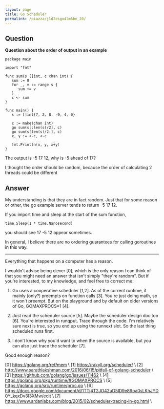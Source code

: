 ```yaml
---
layout: page
title: Go Scheduler
permalink: /piazza/jld2esgo4lm6be_20/
---
```


## Question

**Question about the order of output in an example**

```
package main

import "fmt"

func sum(s []int, c chan int) {
   sum := 0
   for _, v := range s {
      sum += v
   }
   c <- sum
}

func main() {
   s := []int{7, 2, 8, -9, 4, 0}

   c := make(chan int)
   go sum(s[:len(s)/2], c)
   go sum(s[len(s)/2:], c)
   x, y := <-c, <-c

   fmt.Println(x, y, x+y)
}
```

The output is -5 17 12, why is -5 ahead of 17?

I thought the order should be random, because the order of calculating 2 threads could be different

## Answer

My understanding is that they are in fact random. Just that for some reason or other, the go example server tends to return -5 17 12.

If you import time and sleep at the start of the sum function,

```time.Sleep(1 * time.Nanosecond)```

you should see 17 -5 12 appear sometimes.

In general, I believe there are no ordering guarantees for calling goroutines in this way.

---

Everything that happens on a computer has a reason.

I wouldn't advise being clever [0], which is the only reason I can think of that you might need an answer that isn't simply "they're random". But if you're interested, to my knowledge, and feel free to correct me:

1. Go uses a cooperative scheduler [1,2]. As of the current runtime, it mainly (only?) preempts on function calls [3]. You're just doing math, so it won't preempt. But on the playground and by default on older versions of Go, GOMAXPROCS=1 [4].

2. Just read the scheduler source [5]. Maybe the scheduler design doc too [6]. You're interested in runqput. Trace through the code. I'm relatively sure next is true, so you end up using the runnext slot. So the last thing scheduled runs first.

3. I don't know why you'd want to when the source is available, but you can also just trace the scheduler [7].

Good enough reason?

[0] https://golang.org/ref/mem \\
[1] https://rakyll.org/scheduler/ \\
[2] http://www.sarathlakshman.com/2016/06/15/pitfall-of-golang-scheduler \\
[3] https://github.com/golang/go/issues/11462 \\
[4] https://golang.org/pkg/runtime/#GOMAXPROCS \\
[5] https://golang.org/src/runtime/proc.go \\
[6] https://docs.google.com/document/d/1TTj4T2JO42uD5ID9e89oa0sLKhJYD0Y_kqxDv3I3XMw/edit \\
[7] https://www.ardanlabs.com/blog/2015/02/scheduler-tracing-in-go.html \\

